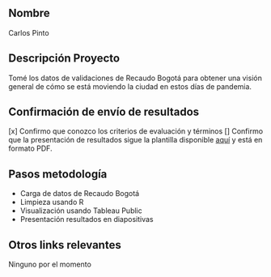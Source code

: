## Nombre

Carlos Pinto

## Descripción Proyecto

Tomé los datos de validaciones de Recaudo Bogotá para obtener una visión general de cómo se está moviendo la ciudad en estos días de pandemia.

## Confirmación de envío de resultados


[x] Confirmo que conozco los criterios de evaluación y términos
[] Confirmo que la presentación de resultados sigue la plantilla disponible [aquí](https://docs.google.com/presentation/d/1dCFx4epg2Ny-g-Ubq9esXCEXE6pEQwWsn1T7OImvzdI/edit?usp=sharing) y está en formato PDF.


## Pasos metodología

- Carga de datos de Recaudo Bogotá
- Limpieza usando R
- Visualización usando Tableau Public
- Presentación resultados en diapositivas


## Otros links relevantes

Ninguno por el momento
